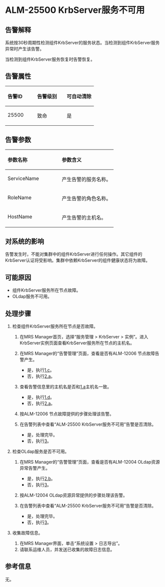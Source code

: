 # ALM-25500 KrbServer服务不可用<a name="ZH-CN_TOPIC_0093195070"></a>

## 告警解释<a name="zh-cn_topic_0035998744_section10722842"></a>

系统按30秒周期性检测组件KrbServer的服务状态。当检测到组件KrbServer服务异常时产生该告警。

当检测到组件KrbServer服务恢复时告警恢复。

## 告警属性<a name="zh-cn_topic_0035998744_section29396722"></a>

<a name="zh-cn_topic_0035998744_table4400500"></a>
<table><thead align="left"><tr id="zh-cn_topic_0035998744_row63695501"><th class="cellrowborder" valign="top" width="33.33333333333333%" id="mcps1.1.4.1.1"><p id="zh-cn_topic_0035998744_p59061958"><a name="zh-cn_topic_0035998744_p59061958"></a><a name="zh-cn_topic_0035998744_p59061958"></a>告警ID</p>
</th>
<th class="cellrowborder" valign="top" width="33.33333333333333%" id="mcps1.1.4.1.2"><p id="zh-cn_topic_0035998744_p19289328"><a name="zh-cn_topic_0035998744_p19289328"></a><a name="zh-cn_topic_0035998744_p19289328"></a>告警级别</p>
</th>
<th class="cellrowborder" valign="top" width="33.33333333333333%" id="mcps1.1.4.1.3"><p id="zh-cn_topic_0035998744_p18931763"><a name="zh-cn_topic_0035998744_p18931763"></a><a name="zh-cn_topic_0035998744_p18931763"></a>可自动清除</p>
</th>
</tr>
</thead>
<tbody><tr id="zh-cn_topic_0035998744_row57077814"><td class="cellrowborder" valign="top" width="33.33333333333333%" headers="mcps1.1.4.1.1 "><p id="zh-cn_topic_0035998744_p59900193"><a name="zh-cn_topic_0035998744_p59900193"></a><a name="zh-cn_topic_0035998744_p59900193"></a>25500</p>
</td>
<td class="cellrowborder" valign="top" width="33.33333333333333%" headers="mcps1.1.4.1.2 "><p id="zh-cn_topic_0035998744_p20077469"><a name="zh-cn_topic_0035998744_p20077469"></a><a name="zh-cn_topic_0035998744_p20077469"></a>致命</p>
</td>
<td class="cellrowborder" valign="top" width="33.33333333333333%" headers="mcps1.1.4.1.3 "><p id="zh-cn_topic_0035998744_p15662289"><a name="zh-cn_topic_0035998744_p15662289"></a><a name="zh-cn_topic_0035998744_p15662289"></a>是</p>
</td>
</tr>
</tbody>
</table>

## 告警参数<a name="zh-cn_topic_0035998744_section63243911"></a>

<a name="zh-cn_topic_0035998744_table60685926"></a>
<table><thead align="left"><tr id="zh-cn_topic_0035998744_row31278690"><th class="cellrowborder" valign="top" width="50%" id="mcps1.1.3.1.1"><p id="zh-cn_topic_0035998744_p50545980"><a name="zh-cn_topic_0035998744_p50545980"></a><a name="zh-cn_topic_0035998744_p50545980"></a>参数名称</p>
</th>
<th class="cellrowborder" valign="top" width="50%" id="mcps1.1.3.1.2"><p id="zh-cn_topic_0035998744_p583706"><a name="zh-cn_topic_0035998744_p583706"></a><a name="zh-cn_topic_0035998744_p583706"></a>参数含义</p>
</th>
</tr>
</thead>
<tbody><tr id="zh-cn_topic_0035998744_row47280229"><td class="cellrowborder" valign="top" width="50%" headers="mcps1.1.3.1.1 "><p id="zh-cn_topic_0035998744_p4493316"><a name="zh-cn_topic_0035998744_p4493316"></a><a name="zh-cn_topic_0035998744_p4493316"></a>ServiceName</p>
</td>
<td class="cellrowborder" valign="top" width="50%" headers="mcps1.1.3.1.2 "><p id="zh-cn_topic_0035998744_p28414304"><a name="zh-cn_topic_0035998744_p28414304"></a><a name="zh-cn_topic_0035998744_p28414304"></a>产生告警的服务名称。</p>
</td>
</tr>
<tr id="zh-cn_topic_0035998744_row54402144"><td class="cellrowborder" valign="top" width="50%" headers="mcps1.1.3.1.1 "><p id="zh-cn_topic_0035998744_p44497505"><a name="zh-cn_topic_0035998744_p44497505"></a><a name="zh-cn_topic_0035998744_p44497505"></a>RoleName</p>
</td>
<td class="cellrowborder" valign="top" width="50%" headers="mcps1.1.3.1.2 "><p id="zh-cn_topic_0035998744_p47528147"><a name="zh-cn_topic_0035998744_p47528147"></a><a name="zh-cn_topic_0035998744_p47528147"></a>产生告警的角色名称。</p>
</td>
</tr>
<tr id="zh-cn_topic_0035998744_row25100141"><td class="cellrowborder" valign="top" width="50%" headers="mcps1.1.3.1.1 "><p id="zh-cn_topic_0035998744_p19845579"><a name="zh-cn_topic_0035998744_p19845579"></a><a name="zh-cn_topic_0035998744_p19845579"></a>HostName</p>
</td>
<td class="cellrowborder" valign="top" width="50%" headers="mcps1.1.3.1.2 "><p id="zh-cn_topic_0035998744_p63988077"><a name="zh-cn_topic_0035998744_p63988077"></a><a name="zh-cn_topic_0035998744_p63988077"></a>产生告警的主机名。</p>
</td>
</tr>
</tbody>
</table>

## 对系统的影响<a name="zh-cn_topic_0035998744_section32324290"></a>

告警发生时，不能对集群中的组件KrbServer进行任何操作。其它组件的KrbServer认证将受影响。集群中依赖KrbServer的组件健康状态将为故障。

## 可能原因<a name="zh-cn_topic_0035998744_section22483156"></a>

-   组件KrbServer服务所在节点故障。
-   OLdap服务不可用。

## 处理步骤<a name="zh-cn_topic_0035998744_section1021814"></a>

1.  检查组件KrbServer服务所在节点是否故障。
    1.  <a name="zh-cn_topic_0035998744_aalm-25500_mmccppss_id"></a>在MRS Manager首页，选择“服务管理 \> KrbServer \> 实例”。进入KrbServer实例页面查看KrbServer服务所在节点的主机名。
    2.  在MRS Manager的“告警管理”页面，查看是否有ALM-12006 节点故障告警产生。
        -   是，执行[1.c](#zh-cn_topic_0035998744_aalm-25500_mmccppss_step_4)。
        -   否，执行[2.a](#zh-cn_topic_0035998744_aalm-25500_mmccppss_step_7)。

    3.  <a name="zh-cn_topic_0035998744_aalm-25500_mmccppss_step_4"></a>查看告警信息里的主机名是否和[1.a](#zh-cn_topic_0035998744_aalm-25500_mmccppss_id)主机名一致。
        -   是，执行[1.d](#zh-cn_topic_0035998744_aalm-25500_mmccppss_alarm53003)。
        -   否，执行[2.a](#zh-cn_topic_0035998744_aalm-25500_mmccppss_step_7)。

    4.  <a name="zh-cn_topic_0035998744_aalm-25500_mmccppss_alarm53003"></a>按ALM-12006 节点故障提供的步骤处理该告警。
    5.  在告警列表中查看“ALM-25500 KrbServer服务不可用”告警是否清除。
        -   是，处理完毕。
        -   否，执行[3](#zh-cn_topic_0035998744_li18897934151143)。


2.  检查OLdap服务是否不可用。
    1.  <a name="zh-cn_topic_0035998744_aalm-25500_mmccppss_step_7"></a>在MRS Manager的“告警管理”页面，查看是否有ALM-12004 OLdap资源异常告警产生。
        -   是，执行[2.b](#zh-cn_topic_0035998744_aalm-25500_mmccppss_step_8)。
        -   否，执行[3](#zh-cn_topic_0035998744_li18897934151143)。

    2.  <a name="zh-cn_topic_0035998744_aalm-25500_mmccppss_step_8"></a>按ALM-12004 OLdap资源异常提供的步骤处理该告警。
    3.  在告警列表中查看“ALM-25500 KrbServer服务不可用”告警是否清除。
        -   是，处理完毕。
        -   否，执行[3](#zh-cn_topic_0035998744_li18897934151143)。


3.  <a name="zh-cn_topic_0035998744_li18897934151143"></a>收集故障信息。
    1.  在MRS Manager界面，单击“系统设置 \> 日志导出”。
    2.  请联系运维人员，并发送已收集的故障日志信息。


## 参考信息<a name="zh-cn_topic_0035998744_section9196329"></a>

无。

